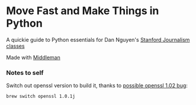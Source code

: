 # Move Fast and Make Things in Python


A quickie guide to Python essentials for Dan Nguyen's [Stanford Journalism classes](//www.compciv.org)

Made with [Middleman](//middlemanapp.com)



### Notes to self

Switch out openssl version to build it, thanks to [possible openssl 1.02 bug](https://github.com/excon/excon/issues/467#issuecomment-76977622):

~~~sh
brew switch openssl 1.0.1j
~~~

